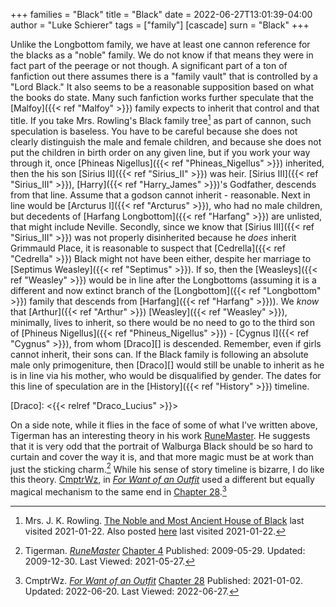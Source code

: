 +++
families = "Black"
title = "Black"
date = 2022-06-27T13:01:39-04:00
author = "Luke Schierer"
tags = ["family"]
[cascade]
  surn = "Black"
+++

Unlike the Longbottom family, we have at least one cannon reference for the
blacks as a "noble" family.  We do not know if that means they were in fact
part of the peerage or not though.  A significant part of a ton of fanfiction
out there assumes there is a "family vault" that is controlled by a "Lord
Black." It also seems to be a reasonable supposition based on what the books do
state.  Many such fanfiction works further speculate that the 
[Malfoy]({{< ref "Malfoy" >}}) family expects to inherit that control and that
title.  If you take Mrs. Rowling's Black family tree[^210122-26] as part of
cannon, such speculation is baseless.  You have to be careful because she does
not clearly distinguish the male and female children, and because she does not
put the children in birth order on any given line, but if you work your way
through it, once [Phineas Nigellus]({{< ref "Phineas_Nigellus" >}}) inherited,
then the his son [Sirius II]({{< ref "Sirius_II" >}}) was heir.
[Sirius III]({{< ref "Sirius_III" >}}), [Harry]({{< ref "Harry_James" >}})'s
Godfather, descends from that line.  Assume that a godson cannot inherit -
reasonable.  Next in line would be [Arcturus I]({{< ref "Arcturus" >}}), who
had no male children, but decedents of [Harfang Longbottom]({{< ref "Harfang" >}}) 
are unlisted, that might include Neville.  Secondly, since we know that [Sirius
III]({{< ref "Sirius_III" >}}) was not properly disinherited because he *does*
inherit Grimmauld Place, it is reasonable to suspect that [Cedrella]({{< ref "Cedrella" >}}) 
Black might not have been either, despite her marriage to 
[Septimus Weasley]({{< ref "Septimus" >}}).  If so, then the 
[Weasleys]({{< ref "Weasley" >}}) would be in line after the Longbottoms
(assuming it is a different and now extinct branch of the 
[Longbottom]({{< ref "Longbottom" >}}) family that descends from 
[Harfang]({{< ref "Harfang" >}})).  We *know* that [Arthur]({{< ref "Arthur" >}})
[Weasley]({{< ref "Weasley" >}}), minimally, lives to inherit, so there would
be no need to go to the third son of [Phineus Nigellus]({{< ref "Phineus_Nigellus" >}}) - 
[Cygnus I]({{< ref "Cygnus" >}}), from whom [Draco][] is descended.  Remember,
even if girls cannot inherit, their sons can.   If the Black family is
following an absolute male only primogeniture, then [Draco][] would still be
unable to inherit as he is in line via his mother, who would be disqualified by
gender.  The dates for this line of speculation are in the [History]({{< ref
"History" >}}) timeline.

[Draco]: <{{< relref "Draco_Lucius" >}}>

On a side note, while it flies in the face of some of what I've written above,
Tigerman has an interesting theory in his work [RuneMaster][RMff1].  He suggests
that it is very odd that the portrait of Walburga Black should be so hard to
curtain and cover the way it is, and that more magic must be at work than just
the sticking charm.[^210527-1] While his sense of story timeline is bizarre, I
do like this theory.  [CmptrWz][CW1], in _[For Want of an Outfit][FWO1]_ used a
different but equally magical mechanism to the same end in [Chapter
28][FWOC28-1].[^220627-1]

[CW1]: https://archiveofourown.org/users/CmptrWz/pseuds/CmptrWz

[FWO1]: https://archiveofourown.org/works/28507302/

[FWO2]: https://archiveofourown.org/works/28507302/

[FWOC28-1]: https://archiveofourown.org/works/28507302/chapters/78741424

[^220627-1]: CmptrWz. _[For Want of an Outfit][FWO2]_ 
    [Chapter 28](https://archiveofourown.org/works/28507302/chapters/78741424)
    Published: 2021-01-02. Updated: 2022-06-20.  Last Viewed: 2022-06-27.

[^210527-1]: Tigerman. _[RuneMaster](https://www.fanfiction.net/s/5077573)_
    [Chapter 4](https://www.fanfiction.net/s/5077573/4/RuneMaster)
    Published: 2009-05-29. Updated: 2009-12-30. Last Viewed: 2021-05-27.

[RMff1]: https://www.fanfiction.net/s/5077573

[^210122-26]: Mrs. J. K. Rowling.
    [The Noble and Most Ancient House of Black](https://i.imgur.com/GbPzUmg.jpg)
    last visited 2021-01-22.  Also posted
    [here](https://static.wikia.nocookie.net/harrypotter/images/4/4f/JKRBlackFamilyTree.jpg/revision/latest/scale-to-width-down/1000?cb=20120710010553)
    last visited 2021-01-22.


